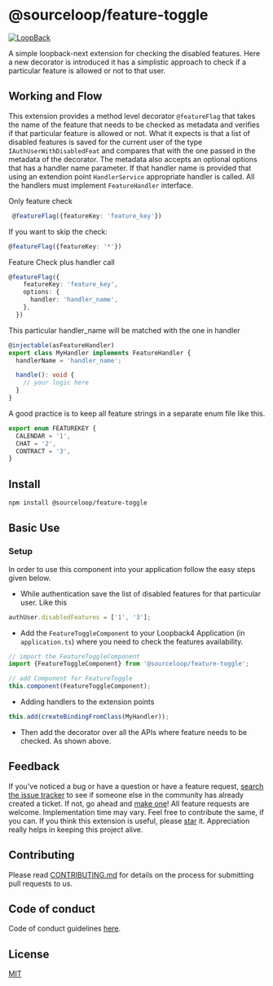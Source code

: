 # @sourceloop/feature-toggle

[![LoopBack](<https://github.com/strongloop/loopback-next/raw/master/docs/site/imgs/branding/Powered-by-LoopBack-Badge-(blue)-@2x.png>)](http://loopback.io/)

A simple loopback-next extension for checking the disabled features. Here a new decorator is introduced it has a simplistic approach to check if a particular feature is allowed or not to that user.

## Working and Flow

This extension provides a method level decorator `@featureFlag` that takes the name of the feature that needs to be checked as metadata and verifies if that particular feature is allowed or not. What it expects is that a list of disabled features is saved for the current user of the type `IAuthUserWithDisabledFeat` and compares that with the one passed in the metadata of the decorator.
The metadata also accepts an optional options that has a handler name parameter. If that handler name is provided that using an extendion point `HandlerService` appropriate handler is called. All the handlers must implement `FeatureHandler` interface.

Only feature check

```ts
 @featureFlag({featureKey: 'feature_key'})
```

If you want to skip the check:

```ts
@featureFlag({featureKey: '*'})
```

Feature Check plus handler call

```ts
@featureFlag({
    featureKey: 'feature_key',
    options: {
      handler: 'handler_name',
    },
  })
```

This particular handler_name will be matched with the one in handler

```ts
@injectable(asFeatureHandler)
export class MyHandler implements FeatureHandler {
  handlerName = 'handler_name';

  handle(): void {
    // your logic here
  }
}
```

A good practice is to keep all feature strings in a separate enum file like this.

```ts
export enum FEATUREKEY {
  CALENDAR = '1',
  CHAT = '2',
  CONTRACT = '3',
}
```

## Install

```sh
npm install @sourceloop/feature-toggle
```

## Basic Use

### Setup

In order to use this component into your application follow the easy steps given below.

- While authentication save the list of disabled features for that particular user. Like this

```ts
authUser.disabledFeatures = ['1', '3'];
```

- Add the `FeatureToggleComponent` to your Loopback4 Application (in `application.ts`) where you need to check the features availability.

```ts
// import the FeatureToggleComponent
import {FeatureToggleComponent} from '@sourceloop/feature-toggle';

// add Component for FeatureToggle
this.component(FeatureToggleComponent);
```

- Adding handlers to the extension points

```ts
this.add(createBindingFromClass(MyHandler));
```

- Then add the decorator over all the APIs where feature needs to be checked. As shown above.

## Feedback

If you've noticed a bug or have a question or have a feature request, [search the issue tracker](https://github.com/sourcefuse/loopback4-microservice-catalog/issues) to see if someone else in the community has already created a ticket.
If not, go ahead and [make one](https://github.com/sourcefuse/loopback4-microservice-catalog/issues/new/choose)!
All feature requests are welcome. Implementation time may vary. Feel free to contribute the same, if you can.
If you think this extension is useful, please [star](https://help.github.com/en/articles/about-stars) it. Appreciation really helps in keeping this project alive.

## Contributing

Please read [CONTRIBUTING.md](https://github.com/sourcefuse/loopback4-microservice-catalog/blob/master/.github/CONTRIBUTING.md) for details on the process for submitting pull requests to us.

## Code of conduct

Code of conduct guidelines [here](https://github.com/sourcefuse/loopback4-microservice-catalog/blob/master/.github/CODE_OF_CONDUCT.md).

## License

[MIT](https://github.com/sourcefuse/loopback4-microservice-catalog/blob/master/LICENSE)
